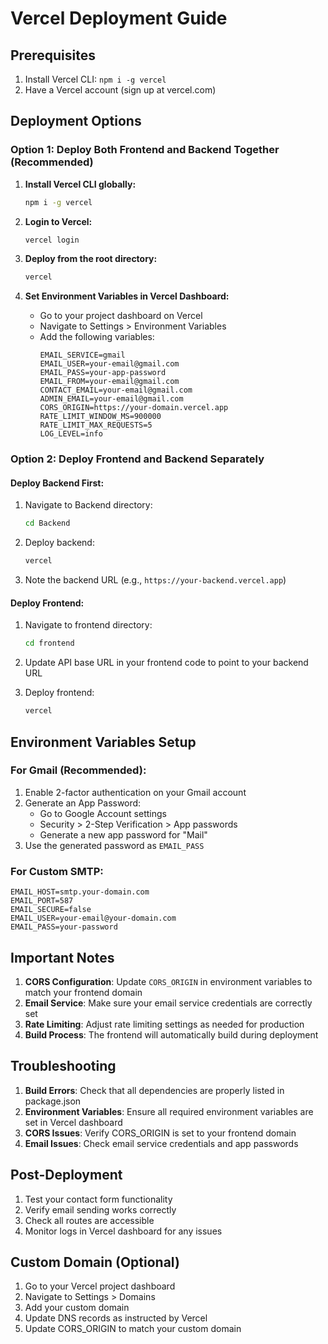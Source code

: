 # Vercel Deployment Guide

## Prerequisites
1. Install Vercel CLI: `npm i -g vercel`
2. Have a Vercel account (sign up at vercel.com)

## Deployment Options

### Option 1: Deploy Both Frontend and Backend Together (Recommended)

1. **Install Vercel CLI globally:**
   ```bash
   npm i -g vercel
   ```

2. **Login to Vercel:**
   ```bash
   vercel login
   ```

3. **Deploy from the root directory:**
   ```bash
   vercel
   ```

4. **Set Environment Variables in Vercel Dashboard:**
   - Go to your project dashboard on Vercel
   - Navigate to Settings > Environment Variables
   - Add the following variables:
     ```
     EMAIL_SERVICE=gmail
     EMAIL_USER=your-email@gmail.com
     EMAIL_PASS=your-app-password
     EMAIL_FROM=your-email@gmail.com
     CONTACT_EMAIL=your-email@gmail.com
     ADMIN_EMAIL=your-email@gmail.com
     CORS_ORIGIN=https://your-domain.vercel.app
     RATE_LIMIT_WINDOW_MS=900000
     RATE_LIMIT_MAX_REQUESTS=5
     LOG_LEVEL=info
     ```

### Option 2: Deploy Frontend and Backend Separately

#### Deploy Backend First:
1. Navigate to Backend directory:
   ```bash
   cd Backend
   ```

2. Deploy backend:
   ```bash
   vercel
   ```

3. Note the backend URL (e.g., `https://your-backend.vercel.app`)

#### Deploy Frontend:
1. Navigate to frontend directory:
   ```bash
   cd frontend
   ```

2. Update API base URL in your frontend code to point to your backend URL

3. Deploy frontend:
   ```bash
   vercel
   ```

## Environment Variables Setup

### For Gmail (Recommended):
1. Enable 2-factor authentication on your Gmail account
2. Generate an App Password:
   - Go to Google Account settings
   - Security > 2-Step Verification > App passwords
   - Generate a new app password for "Mail"
3. Use the generated password as `EMAIL_PASS`

### For Custom SMTP:
```
EMAIL_HOST=smtp.your-domain.com
EMAIL_PORT=587
EMAIL_SECURE=false
EMAIL_USER=your-email@your-domain.com
EMAIL_PASS=your-password
```

## Important Notes

1. **CORS Configuration**: Update `CORS_ORIGIN` in environment variables to match your frontend domain
2. **Email Service**: Make sure your email service credentials are correctly set
3. **Rate Limiting**: Adjust rate limiting settings as needed for production
4. **Build Process**: The frontend will automatically build during deployment

## Troubleshooting

1. **Build Errors**: Check that all dependencies are properly listed in package.json
2. **Environment Variables**: Ensure all required environment variables are set in Vercel dashboard
3. **CORS Issues**: Verify CORS_ORIGIN is set to your frontend domain
4. **Email Issues**: Check email service credentials and app passwords

## Post-Deployment

1. Test your contact form functionality
2. Verify email sending works correctly
3. Check all routes are accessible
4. Monitor logs in Vercel dashboard for any issues

## Custom Domain (Optional)

1. Go to your Vercel project dashboard
2. Navigate to Settings > Domains
3. Add your custom domain
4. Update DNS records as instructed by Vercel
5. Update CORS_ORIGIN to match your custom domain
